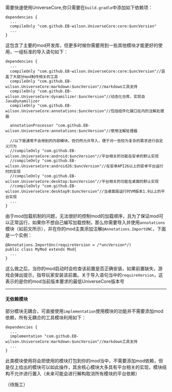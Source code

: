 需要快速使用UniverseCore,你只需要在`build.gradle`中添加如下依赖项：

    dependencies {
      ...
      compileOnly "com.github.EB-wilson.UniverseCore:core:$uncVersion"
      ...
    }
      
这包含了主要的mod开发库，但更多时候你需要用到一些其他模块才能更好的使用，一组标准的导入语句如下：

    dependencies {
      ...
      compileOnly "com.github.EB-wilson.UniverseCore:core:$uncVersion"//涵盖了大部分mod制作相关的工具
      compileOnly "com.github.EB-wilson.UniverseCore:markdown:$uncVersion"//markdown工具支持
      compileOnly "com.github.EB-wilson.UniverseCore:dynamilizer:$uncVersion"//动态化仓库，实现自JavaDynamilizer
      compileOnly "com.github.EB-wilson.UniverseCore:annotations:$uncVersion"//包括组件化接口在内的注解处理器
      
      annotationProcessor "com.github.EB-wilson.UniverseCore:annotations:$uncVersion"//使用注解处理器
                    
      //以下是通常不会用到的内部模块，但仍然允许导入，便于对一些较为复杂的需求进行自定义行为
      //compileOnly "com.github.EB-wilson.UniverseCore:android:$uncVersion"//平台相关的功能在安卓的默认实现
      //compileOnly "com.github.EB-wilson.UniverseCore:android26:$uncVersion"//在安卓API26以上的安卓平台运行时的实现
      //compileOnly "com.github.EB-wilson.UniverseCore:desktop:$uncVersion"//平台相关的功能在桌面的默认实现
      //compileOnly "com.github.EB-wilson.UniverseCore:desktop9:$uncVersion"//当桌面版运行时VM版本1.9以上的平台实现
      ...
    }

由于mod加载机制的问题，无法很好的控制mod的加载顺序，且为了保证mod可以正常运行，如果你不想自己编写加载控制，那么你需要导入并使用`annotations`模块（如前文所示），并在你的mod主类添加注解`@Annotations.ImportUNC`，下面是一个实例：

    @Annotations.ImportUnc(requireVersion = /*uncVersion*/)
    public class MyMod extends Mod{
      ...
    }

这么做之后，当你的mod启动时会检查该前置是否正确安装，如果前置缺失，游戏会弹出提示，指导玩家安装该前置。关于导入语句当中的`requireVersion`，这表示的是你的mod当前版本要求的最低UniverseCore版本号

----

#### 无依赖模块

部分模块无耦合，可直接使用`implementation`使用模块的功能并不需要添加mod依赖，所有无耦合的工具模块利用如下：

    dependencies {
      ...
      implementation "com.github.EB-wilson.UniverseCore:markdown:$uncVersion"//markdown工具支持
      ...
    }

此类模块使用将会把使用的模块打包到你的mod当中，不需要添加mod依赖，但是仅上给出的模块可以如此操作，其余核心模块大多具有平台相关的实现，模块结构不允许进行置入（未来可能会进行解构取消所有模块的平台依赖）

（待施工）
